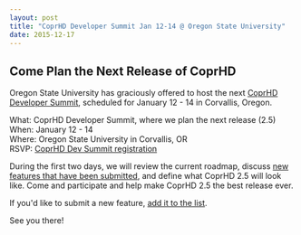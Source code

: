 ```yaml
---
layout: post
title: "CoprHD Developer Summit Jan 12-14 @ Oregon State University"
date: 2015-12-17
---
```


Come Plan the Next Release of CoprHD
------------------------------------

Oregon State University has graciously offered to host the next [CoprHD Developer Summit](http://coprhd-summit.eventbrite.com/), scheduled for January 12 - 14 in Corvallis, Oregon.

What: CoprHD Developer Summit, where we plan the next release (2.5)
<br />When: January 12 - 14
<br />Where: Oregon State University in Corvallis, OR
<br />RSVP: [CoprHD Dev Summit registration](http://coprhd-summit.eventbrite.com/)

During the first two days, we will review the current roadmap, discuss [new features that have been submitted](https://coprhd.atlassian.net/wiki/display/COP/Draft+Project+Designs+-+Yoda), and define what CoprHD 2.5 will look like. Come and participate and help make CoprHD 2.5 the best release ever.

If you'd like to submit a new feature, [add it to the list](https://coprhd.atlassian.net/wiki/display/COP/Draft+Project+Designs+-+Yoda).

See you there!
